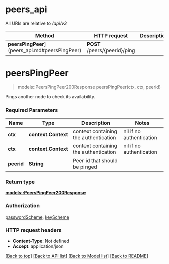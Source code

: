 # peers_api

All URIs are relative to */api/v3*

Method | HTTP request | Description
------------- | ------------- | -------------
**peersPingPeer**](peers_api.md#peersPingPeer) | **POST** /peers/{peerid}/ping | 


# **peersPingPeer**
> models::PeersPingPeer200Response peersPingPeer(ctx, ctx, peerid)


Pings another node to check its availability.

### Required Parameters

Name | Type | Description  | Notes
------------- | ------------- | ------------- | -------------
 **ctx** | **context.Context** | context containing the authentication | nil if no authentication
 **ctx** | **context.Context** | context containing the authentication | nil if no authentication
  **peerid** | **String**| Peer id that should be pinged | 

### Return type

[**models::PeersPingPeer200Response**](peersPingPeer_200_response.md)

### Authorization

[passwordScheme](../README.md#passwordScheme), [keyScheme](../README.md#keyScheme)

### HTTP request headers

 - **Content-Type**: Not defined
 - **Accept**: application/json

[[Back to top]](#) [[Back to API list]](../README.md#documentation-for-api-endpoints) [[Back to Model list]](../README.md#documentation-for-models) [[Back to README]](../README.md)

